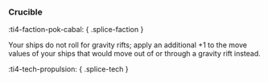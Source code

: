 ### **Crucible**
:ti4-faction-pok-cabal:
{ .splice-faction }

Your ships do not roll for gravity rifts; apply an additional +1 to the move values of your ships that would move out of or through a gravity rift instead.

:ti4-tech-propulsion:
{ .splice-tech }

